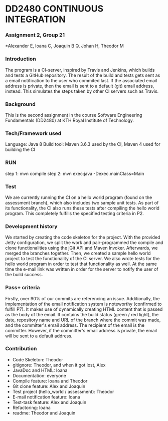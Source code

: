 # DD2480 CONTINUOUS INTEGRATION

### Assignment 2, Group 21
*Alexander E, Ioana C, Joaquin B Q, Johan H, Theodor M

### Introduction
The program is a CI-server, inspired by Travis and Jenkins, which builds and tests a GitHub repository. The result of the build and tests gets sent as a email notification to the user who commited last. If the associated email address is private, then the email is sent to a default (git) email address, instead. This simulates the steps taken by other CI servers such as Travis.

### Background
This is the second assignment in the course Software Engineering Fundamentals (DD2480) at KTH Royal Institute of Technology.

### Tech/Framework used
Language: Java 8
Build tool: Maven 3.6.3 used by the CI, Maven 4 used for building the CI

### RUN
step 1: mvn compile
step 2: mvn exec:java -Dexec.mainClass=Main

### Test
We are currently running the CI on a hello world program (found on the assessment branch), which also includes two sample unit tests. As part of its functionality, the CI also runs these tests after compiling the hello world program. This completely fulfills the specified testing criteria in P2. 

### Development history
We started by creating the code skeleton for the project. With the provided Jetty configuration, we split the work and pair-programmed the compile and clone functionalities using the jGit API and Maven Invoker. Afterwards, we merged the branches together. Then, we created a sample hello world project to test the functionality of the CI server. We also wrote tests for the hello world program in order to test that functionality as well. At the same time the e-mail link was written in order for the server to notify the user of the build success. 

### Pass+ criteria
Firstly, over 90% of our commits are referencing an issue. Additionally, the implementation of the email notification system is noteworthy (confirmed to fulfill P7). It makes use of dynamically creating HTML content that is passed as the body of the email. It contains the build status (green / red light), the date, repository name and URL of the branch where the commit was made, and the committer's email address. The recipient of the email is the committer. However, if the committer's email address is private, the email will be sent to a default address. 

### Contribution
* Code Skeleton: Theodor
* gitignore: Theodor, and when it got lost, Alex
* JavaDoc and HTML: Ioana 
* Documentation: everyone
* Compile feature: Ioana and Theodor
* Git clone feature: Alex and Joaquin
* Test project (hello_world / assessment): Theodor
* E-mail notification feature: Ioana
* Test-task feature: Alex and Joaquin
* Refactoring: Ioana
* readme: Theodor and Joaquin
